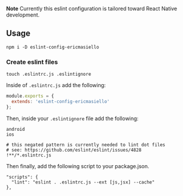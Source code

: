 **Note** Currently this eslint configuration is tailored toward React Native development.

## Usage

```shell
npm i -D eslint-config-ericmasiello
```

### Create eslint files
```shell
touch .eslintrc.js .eslintignore
```

Inside of `.eslintrc.js` add the following:

```js
module.exports = {
  extends: 'eslint-config-ericmasiello'
};
```

Then, inside your `.eslintignore` file add the following:

```
android
ios

# this negated pattern is currently needed to lint dot files
# see: https://github.com/eslint/eslint/issues/4828
!**/*.eslintrc.js
```

Then finally, add the following script to your package.json.

```
"scripts": {  
  "lint": "eslint . .eslintrc.js --ext [js,jsx] --cache"
},
```
